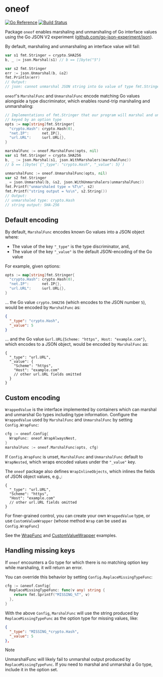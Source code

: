 # oneof

[![Go Reference](https://pkg.go.dev/badge/github.com/dhoelle/oneof.svg)](https://pkg.go.dev/github.com/dhoelle/oneof)
[![Build Status](https://github.com/dhoelle/oneof/actions/workflows/test.yml/badge.svg?branch=main)](https://github.com/dhoelle/oneof/actions)

Package `oneof` enables marshaling and unmarshaling of Go interface values using the Go JSON V2 experiment ([github.com/go-json-experiment/json](https://github.com/go-json-experiment/json)).

By default, marshaling and unmarshaling an interface value will fail:

```go
var s1 fmt.Stringer = crypto.SHA256
b, _ := json.Marshal(s1) // b == []byte("5")

var s2 fmt.Stringer
err := json.Unmarshal(b, &s2)
fmt.Println(err)
// Output:
// json: cannot unmarshal JSON string into Go value of type fmt.Stringer: cannot derive concrete type for non-empty interface
```

`oneof`'s `MarshalFunc` and `UnmarshalFunc` encode matching Go values alongside a type discriminator, which enables round-trip marshaling and unmarshaling:

```go
// Implementations of fmt.Stringer that our program will marshal and unmarshal,
// keyed by an option type
opts := map[string]fmt.Stringer{
  "crypto.Hash": crypto.Hash(0),
  "net.IP":      net.IP{},
  "url.URL":     &url.URL{},
}

marshalFunc := oneof.MarshalFunc(opts, nil)
var s1 fmt.Stringer = crypto.SHA256
b, _ := json.Marshal(s1, json.WithMarshalers(marshalFunc))
// b == []byte(`{"_type": "crypto.Hash", "_value": 5}`)

unmarshalFunc := oneof.UnmarshalFunc(opts, nil)
var s2 fmt.Stringer
_ = json.Unmarshal(b, &s2, json.WithUnmarshalers(unmarshalFunc))
fmt.Printf("unmarshaled type = %T\n", s2)
fmt.Printf("string output = %s\n", s2.String())
// Output:
// unmarshaled type: crypto.Hash
// string output: SHA-256
```

## Default encoding

By default, `MarshalFunc` encodes known Go values into a JSON object where:

- The value of the key `"_type"` is the type discriminator, and,
- The value of the key `"_value"` is the default JSON-encoding of the Go value

For example, given options:

```go
opts := map[string]fmt.Stringer{
  "crypto.Hash": crypto.Hash(0),
  "net.IP":      net.IP{},
  "url.URL":     &url.URL{},
}
```

... the Go value `crypto.SHA256` (which encodes to the JSON number `5`), would be encoded by `MarshalFunc` as:

```json
{
  "_type": "crypto.Hash",
  "_value": 5
}
```

... and the Go value `&url.URL{Scheme: "https", Host: "example.com"}`, which encodes to a JSON object, would be encoded by `MarshalFunc` as:

```jsonc
{
  "_type": "url.URL",
  "_value": {
    "Scheme": "https",
    "Host": "example.com"
    // other url.URL fields omitted
  }
}
```

## Custom encoding

`WrappedValue` is the interface implemented by containers which can marshal and unmarshal Go types including type information. Configure the `WrappedValue` used by `MarshalFunc` and `UnmarshalFunc` by setting `Config.WrapFunc`:

```go
cfg := oneof.Config{
  WrapFunc: oneof.WrapAlwaysNest,
}
marshalFunc := oneof.MarshalFunc(opts, cfg)
```

If `Config.WrapFunc` is unset, `MarshalFunc` and `UnmarshalFunc` default to `WrapNested`, which wraps encoded values under the `"_value"` key.

The `oneof` package also defines `WrapInlineObjects`, which inlines the fields of JSON object values, e.g.,:

```jsonc
{
  "_type": "url.URL",
  "Scheme": "https",
  "Host": "example.com"
  // other url.URL fields omitted
}
```

For finer-grained control, you can create your own `WrappedValue` type, or use `CustomValueWrapper` (whose method `Wrap` can be used as `Config.WrapFunc`)

See the [WrapFunc](https://pkg.go.dev/github.com/dhoelle/oneof/#example_Config_wrapFunc) and [CustomValueWrapper](https://pkg.go.dev/github.com/dhoelle/oneof/#example_CustomValueWrapper) examples.

## Handling missing keys

If `oneof` encounters a Go type for which there is no matching option key while marshaling, it will return an error.

You can override this behavior by setting `Config.ReplaceMissingTypeFunc`:

```go
cfg := &oneof.Config{
  ReplaceMissingTypeFunc: func(v any) string {
    return fmt.Sprintf("MISSING_%T", v)
  },
}
```

With the above `Config`, `MarshalFunc` will use the string produced by `ReplaceMissingTypeFunc` as the option type for missing values, like:

```json
{
  "_type": "MISSING_*crypto.Hash",
  "_value": 5
},
```

> [!NOTE]
> UnmarshalFunc will likely fail to unmarshal output produced by `ReplaceMissingTypeFunc`. If you need to marshal and unmarshal a Go type, include it in the option set.
